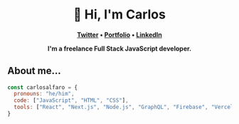 <h1 align="center">👋 Hi, I'm Carlos</h1>
<h4 align="center"><a href="https://twitter.com/carlosalfarodev">Twitter</a> &bull; <a href="https://www.carlosalfaro.dev">Portfolio</a> &bull;  <a href="https://www.linkedin.com/in/carlosalfarodev/">LinkedIn</a>

I'm a freelance Full Stack JavaScript developer.


## About me...
```js
const carlosalfaro = {
  pronouns: "he/him",
  code: ["JavaScript", "HTML", "CSS"],
  tools: ["React", "Next.js", "Node.js", "GraphQL", "Firebase", "Vercel"],
}
```

